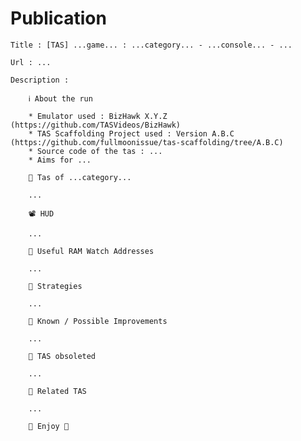 # Publication

    Title : [TAS] ...game... : ...category... - ...console... - ...

    Url : ...

    Description :

        ℹ️ About the run

        * Emulator used : BizHawk X.Y.Z (https://github.com/TASVideos/BizHawk)
        * TAS Scaffolding Project used : Version A.B.C (https://github.com/fullmoonissue/tas-scaffolding/tree/A.B.C)
        * Source code of the tas : ...
        * Aims for ...

        🏁 Tas of ...category...

        ...

        📽️ HUD

        ...

        📎 Useful RAM Watch Addresses

        ...

        🎲 Strategies

        ...

        💪 Known / Possible Improvements

        ...

        🚩 TAS obsoleted

        ...

        🔗 Related TAS

        ...

        🍿 Enjoy 🍿
